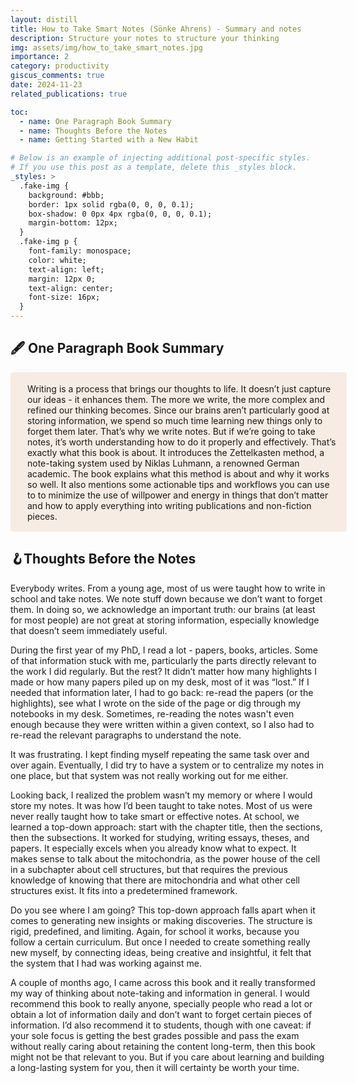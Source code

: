 ```yaml
---
layout: distill
title: How to Take Smart Notes (Sönke Ahrens) - Summary and notes
description: Structure your notes to structure your thinking
img: assets/img/how_to_take_smart_notes.jpg
importance: 2
category: productivity
giscus_comments: true
date: 2024-11-23
related_publications: true

toc:
  - name: One Paragraph Book Summary
  - name: Thoughts Before the Notes
  - name: Getting Started with a New Habit

# Below is an example of injecting additional post-specific styles.
# If you use this post as a template, delete this _styles block.
_styles: >
  .fake-img {
    background: #bbb;
    border: 1px solid rgba(0, 0, 0, 0.1);
    box-shadow: 0 0px 4px rgba(0, 0, 0, 0.1);
    margin-bottom: 12px;
  }
  .fake-img p {
    font-family: monospace;
    color: white;
    text-align: left;
    margin: 12px 0;
    text-align: center;
    font-size: 16px;
  }
---
```

## 🖋️ One Paragraph Book Summary
<div style="display: flex; width: 100%; border-radius: 4px; border: 1px solid transparent; background: rgba(216, 164, 127, 0.2); padding: 12px 16px;">
  <div style="margin-top: 4px;"></div>
  <div style="display: flex; flex-direction: column; margin-left: 8px; width: 100%; min-height: 32px;">
    <div style="width: 100%; margin-top: 2px;">
      <div contenteditable="false" style="width: 100%; white-space: pre-wrap; word-break: break-word; padding: 3px 2px; outline: none;">Writing is a process that brings our thoughts to life. It doesn’t just capture our ideas - it enhances them. The more we write, the more complex and refined our thinking becomes. Since our brains aren’t particularly good at storing information, we spend so much time learning new things only to forget them later. That’s why we write notes. But if we’re going to take notes, it’s worth understanding how to do it properly and effectively. That’s exactly what this book is about. It introduces the Zettelkasten method, a note-taking system used by Niklas Luhmann, a renowned German academic. The book explains what this method is about and why it works so well. It also mentions some actionable tips and workflows you can use to to minimize the use of willpower and energy in things that don’t matter and how to apply everything into writing publications and non-fiction pieces.</div>
    </div>
  </div>
</div>


## 🪝Thoughts Before the Notes
Everybody writes. From a young age, most of us were taught how to write in school and take notes. We note stuff down because we don’t want to forget them. In doing so, we acknowledge an important truth: our brains (at least for most people) are not great at storing information, especially knowledge that doesn’t seem immediately useful.

During the first year of my PhD, I read a lot - papers, books, articles. Some of that information stuck with me, particularly the parts directly relevant to the work I did regularly. But the rest? It didn’t matter how many highlights I made or how many papers piled up on my desk, most of it was “lost.”  If I needed that information later, I had to go back: re-read the papers (or the highlights), see what I wrote on the side of the page or dig through my notebooks in my desk. Sometimes, re-reading the notes wasn't even enough because they were written within a given context, so I also had to re-read the relevant paragraphs to understand the note.

It was frustrating. I kept finding myself repeating the same task over and over again. Eventually, I did try to have a system or to centralize my notes in one place, but that system was not really working out for me either. 

Looking back, I realized the problem wasn’t my memory or where I would store my notes. It was how I’d been taught to take notes. Most of us were never really taught how to take smart or effective notes. At school, we learned a top-down approach: start with the chapter title, then the sections, then the subsections. It worked for studying, writing essays, theses, and papers. It especially excels when you already know what to expect. It makes sense to talk about the mitochondria, as the power house of the cell in a subchapter about cell structures, but that requires the previous knowledge of knowing that there are mitochondria and what other cell structures exist. It fits into a predetermined framework.

Do you see where I am going? This top-down approach falls apart when it comes to generating new insights or making discoveries. The structure is rigid, predefined, and limiting. Again, for school it works, because you follow a certain curriculum. But once I needed to create something really new myself, by connecting ideas, being creative and insightful, it felt that the system that I had was working against me.

A couple of months ago, I came across this book and it really transformed my way of thinking about note-taking and information in general. I would recommend this book to really anyone, specially people who read a lot or obtain a lot of information daily and don’t want to forget certain pieces of information. I’d also recommend it to students, though with one caveat: if your sole focus is getting the best grades possible and pass the exam without really caring about retaining the content long-term, then this book might not be that relevant to you. But if you care about learning and building a long-lasting system for you, then it will certainty be worth your time.

